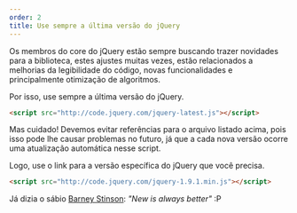 ```yaml
---
order: 2
title: Use sempre a última versão do jQuery
---
```


Os membros do core do jQuery estão sempre buscando trazer novidades para a biblioteca, estes ajustes muitas vezes, estão relacionados a melhorias da legibilidade do código, novas funcionalidades e principalmente otimização de algoritmos.

Por isso, use sempre a última versão do jQuery.

```html
<script src="http://code.jquery.com/jquery-latest.js"></script>
```

Mas cuidado! Devemos evitar referências para o arquivo listado acima, pois isso pode lhe causar problemas no futuro, já que a cada nova versão ocorre uma atualização automática nesse script.

Logo, use o link para a versão específica do jQuery que você precisa.

```html
<script src="http://code.jquery.com/jquery-1.9.1.min.js"></script>
```

Já dizia o sábio [Barney Stinson](/assets/img/new-is-always-better.gif): *"New is always better"* :P